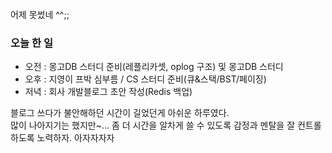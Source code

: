 어제 못썼네 ^^;;

### 오늘 한 일
- 오전 : 몽고DB 스터디 준비(레플리카셋, oplog 구조) 및 몽고DB 스터디
- 오후 : 지영이 프박 심부름 / CS 스터디 준비(큐&스택/BST/페이징)
- 저녁 : 회사 개발블로그 초안 작성(Redis 백업)

블로그 쓰다가 불안해하던 시간이 길었던게 아쉬운 하루였다.   
많이 나아지기는 했지만~... 좀 더 시간을 알차게 쓸 수 있도록 감정과 멘탈을 잘 컨트롤 하도록 노력하자. 아자자자자